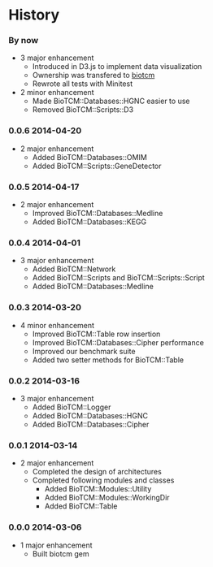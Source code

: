 History
===============

### By now
* 3 major enhancement
	* Introduced in D3.js to implement data visualization
	* Ownership was transfered to [biotcm](http://github.com/biotcm)
	* Rewrote all tests with Minitest
* 2 minor enhancement
  * Made BioTCM::Databases::HGNC easier to use
  * Removed BioTCM::Scripts::D3

### 0.0.6 2014-04-20
* 2 major enhancement
	* Added BioTCM::Databases::OMIM
	* Added BioTCM::Scripts::GeneDetector

### 0.0.5 2014-04-17
* 2 major enhancement
	* Improved BioTCM::Databases::Medline
	* Added BioTCM::Databases::KEGG

### 0.0.4 2014-04-01
* 3 major enhancement
	* Added BioTCM::Network
	* Added BioTCM::Scripts and BioTCM::Scripts::Script
	* Added BioTCM::Databases::Medline

### 0.0.3 2014-03-20
* 4 minor enhancement
	* Improved BioTCM::Table row insertion
	* Improved BioTCM::Databases::Cipher performance
	* Improved our benchmark suite
	* Added two setter methods for BioTCM::Table

### 0.0.2 2014-03-16
* 3 major enhancement
	* Added BioTCM::Logger
	* Added BioTCM::Databases::HGNC
	* Added BioTCM::Databases::Cipher

### 0.0.1 2014-03-14
* 2 major enhancement
	* Completed the design of architectures
	* Completed following modules and classes
		* Added BioTCM::Modules::Utility
		* Added BioTCM::Modules::WorkingDir
		* Added BioTCM::Table

### 0.0.0 2014-03-06
* 1 major enhancement
	* Built biotcm gem
